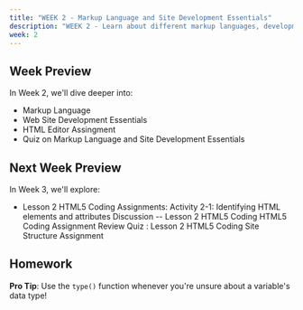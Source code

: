 ```yaml
---
title: "WEEK 2 - Markup Language and Site Development Essentials"
description: "WEEK 2 - Learn about different markup languages, development essentials"
week: 2
---
```



## Week Preview

In Week 2, we'll dive deeper into:
- Markup Language
- Web Site Development Essentials
- HTML Editor Assingment
- Quiz on Markup Language and Site Development Essentials


## Next Week Preview

In Week 3, we'll explore:
- Lesson 2 HTML5 Coding
Assignments:
Activity 2-1: Identifying HTML elements and attributes
Discussion -- Lesson 2 HTML5 Coding
HTML5 Coding Assignment
Review Quiz : Lesson 2 HTML5 Coding
Site Structure Assignment

## Homework



**Pro Tip**: Use the `type()` function whenever you're unsure about a variable's data type!